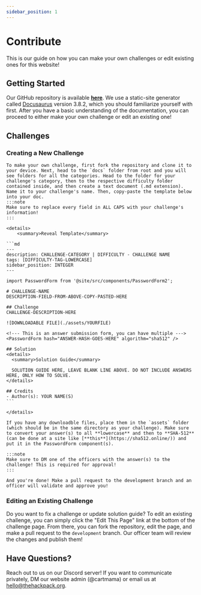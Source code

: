 ```yaml
---
sidebar_position: 1
---
```


# Contribute

This is our guide on how you can make your own challenges or edit existing ones for this website!

## Getting Started
Our GitHub repository is available [**here**](https://github.com/The-Hack-Pack/uga-scs-competitive-hacking.github.io). We use a static-site generator called [Docusaurus](https://docusaurus.io/) version 3.8.2, which you should familiarize yourself with first. After you have a basic understanding of the documentation, you can proceed to either make your own challenge or edit an existing one!

## Challenges
### Creating a New Challenge

    To make your own challenge, first fork the repository and clone it to your device. Next, head to the `docs` folder from root and you will see folders for all the categories. Head to the folder for your challenge's category, then to the respective difficulty folder contained inside, and then create a text document (.md extension). Name it to your challenge's name. Then, copy-paste the template below into your doc.
    :::note
    Make sure to replace every field in ALL CAPS with your challenge's information!
    :::

    <details>
        <summary>Reveal Template</summary>

    ```md
    ---
    description: CHALLENGE-CATEGORY | DIFFICULTY - CHALLENGE NAME
    tags: [DIFFICULTY-TAG-LOWERCASE]
    sidebar_position: INTEGER
    ---

    import PasswordForm from '@site/src/components/PasswordForm2';

    # CHALLENGE-NAME
    DESCRIPTION-FIELD-FROM-ABOVE-COPY-PASTED-HERE

    ## Challenge
    CHALLENGE-DESCRIPTION-HERE

    ![DOWNLOADABLE FILE](./assets/YOURFILE)

    <!--- This is an answer submission form, you can have multiple --->
    <PasswordForm hash="ANSWER-HASH-GOES-HERE" algorithm="sha512" />

    ## Solution
    <details>
      <summary>Solution Guide</summary>

      SOLUTION GUIDE HERE, LEAVE BLANK LINE ABOVE. DO NOT INCLUDE ANSWERS HERE, ONLY HOW TO SOLVE.
    </details>

    ## Credits
    - Author(s): YOUR NAME(S)
    ```

    </details>

    If you have any downloadble files, place them in the `assets` folder (which should be in the same directory as your challenge). Make sure to convert your answer(s) to all **lowercase** and then to **SHA-512** (can be done at a site like [**this**](https://sha512.online/)) and put it in the PasswordForm component(s).

    :::note
    Make sure to DM one of the officers with the answer(s) to the challenge! This is required for approval!
    :::

    And you're done! Make a pull request to the development branch and an officer will validate and approve you!

### Editing an Existing Challenge

Do you want to fix a challenge or update solution guide? To edit an existing challenge, you can simply click the "Edit This Page" link at the bottom of the challenge page. From there, you can fork the repository, edit the page, and make a pull request to the `development` branch. Our officer team will review the changes and publish them!

## Have Questions?

Reach out to us on our Discord server! If you want to communicate privately, DM our website admin (@cartmama) or email us at [hello@thehackpack.org](mailto:hello@thehackpack.org).
